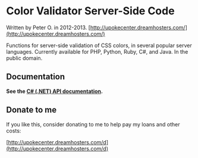 Color Validator Server-Side Code
===========

Written by Peter O. in 2012-2013. [http://upokecenter.dreamhosters.com/](http://upokecenter.dreamhosters.com/)

Functions for server-side validation of CSS colors, in several popular server languages.
Currently available for PHP, Python, Ruby, C#, and Java.  In the public domain.


Documentation
------------

**See the [C# (.NET) API documentation](https://peteroupc.github.io/colorvalidator/docs/).**

## Donate to me

If you like this, consider donating to me to help pay my loans and other costs:

[http://upokecenter.dreamhosters.com/d](http://upokecenter.dreamhosters.com/d)

